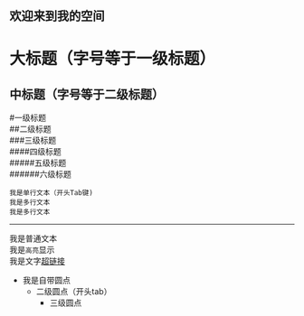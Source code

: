 欢迎来到我的空间
-
大标题（字号等于一级标题）
=
中标题（字号等于二级标题）
-

#一级标题  
##二级标题  
###三级标题  
####四级标题  
#####五级标题  
######六级标题  

    我是单行文本（开头Tab键)
    我是多行文本
    我是多行文本
     
----
我是普通文本  
我是`高亮`显示  
我是文字[超链接](https://developer.android.google.cn/ "鼠标悬停显示")
* 我是自带圆点
    * 二级圆点（开头tab）
        * 三级圆点

